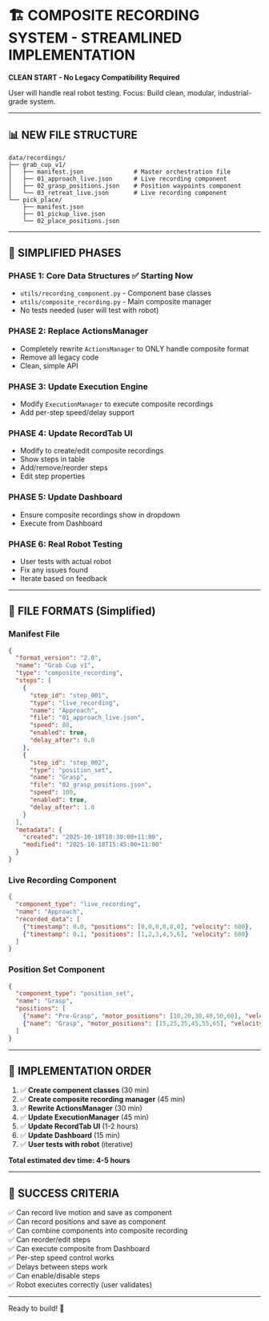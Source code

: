 # 🏗️ COMPOSITE RECORDING SYSTEM - STREAMLINED IMPLEMENTATION

**CLEAN START - No Legacy Compatibility Required**

User will handle real robot testing. Focus: Build clean, modular, industrial-grade system.

---

## 📊 NEW FILE STRUCTURE

```
data/recordings/
├── grab_cup_v1/
│   ├── manifest.json              # Master orchestration file
│   ├── 01_approach_live.json      # Live recording component
│   ├── 02_grasp_positions.json    # Position waypoints component
│   └── 03_retreat_live.json       # Live recording component
└── pick_place/
    ├── manifest.json
    ├── 01_pickup_live.json
    └── 02_place_positions.json
```

---

## 🎯 SIMPLIFIED PHASES

### PHASE 1: Core Data Structures ✅ Starting Now
- `utils/recording_component.py` - Component base classes
- `utils/composite_recording.py` - Main composite manager
- No tests needed (user will test with robot)

### PHASE 2: Replace ActionsManager
- Completely rewrite `ActionsManager` to ONLY handle composite format
- Remove all legacy code
- Clean, simple API

### PHASE 3: Update Execution Engine
- Modify `ExecutionManager` to execute composite recordings
- Add per-step speed/delay support

### PHASE 4: Update RecordTab UI
- Modify to create/edit composite recordings
- Show steps in table
- Add/remove/reorder steps
- Edit step properties

### PHASE 5: Update Dashboard
- Ensure composite recordings show in dropdown
- Execute from Dashboard

### PHASE 6: Real Robot Testing
- User tests with actual robot
- Fix any issues found
- Iterate based on feedback

---

## 📝 FILE FORMATS (Simplified)

### Manifest File
```json
{
  "format_version": "2.0",
  "name": "Grab Cup v1",
  "type": "composite_recording",
  "steps": [
    {
      "step_id": "step_001",
      "type": "live_recording",
      "name": "Approach",
      "file": "01_approach_live.json",
      "speed": 80,
      "enabled": true,
      "delay_after": 0.0
    },
    {
      "step_id": "step_002",
      "type": "position_set",
      "name": "Grasp",
      "file": "02_grasp_positions.json",
      "speed": 100,
      "enabled": true,
      "delay_after": 1.0
    }
  ],
  "metadata": {
    "created": "2025-10-18T10:30:00+11:00",
    "modified": "2025-10-18T15:45:00+11:00"
  }
}
```

### Live Recording Component
```json
{
  "component_type": "live_recording",
  "name": "Approach",
  "recorded_data": [
    {"timestamp": 0.0, "positions": [0,0,0,0,0,0], "velocity": 600},
    {"timestamp": 0.1, "positions": [1,2,3,4,5,6], "velocity": 600}
  ]
}
```

### Position Set Component
```json
{
  "component_type": "position_set",
  "name": "Grasp",
  "positions": [
    {"name": "Pre-Grasp", "motor_positions": [10,20,30,40,50,60], "velocity": 800},
    {"name": "Grasp", "motor_positions": [15,25,35,45,55,65], "velocity": 400}
  ]
}
```

---

## 🚀 IMPLEMENTATION ORDER

1. ✅ **Create component classes** (30 min)
2. ✅ **Create composite recording manager** (45 min)
3. ✅ **Rewrite ActionsManager** (30 min)
4. ✅ **Update ExecutionManager** (45 min)
5. ✅ **Update RecordTab UI** (1-2 hours)
6. ✅ **Update Dashboard** (15 min)
7. ✅ **User tests with robot** (iterative)

**Total estimated dev time: 4-5 hours**

---

## 🎯 SUCCESS CRITERIA

✅ Can record live motion and save as component  
✅ Can record positions and save as component  
✅ Can combine components into composite recording  
✅ Can reorder/edit steps  
✅ Can execute composite from Dashboard  
✅ Per-step speed control works  
✅ Delays between steps work  
✅ Can enable/disable steps  
✅ Robot executes correctly (user validates)  

---

Ready to build! 🚀

